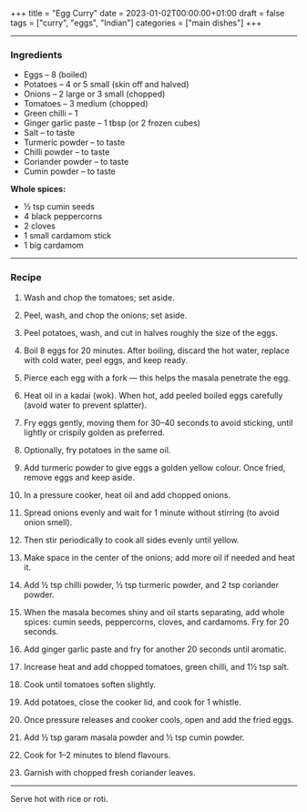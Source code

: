 +++
title = "Egg Curry"
date = 2023-01-02T00:00:00+01:00
draft = false
tags = ["curry", "eggs", "Indian"]
categories = ["main dishes"]
+++

---

### Ingredients

- Eggs – 8 (boiled)  
- Potatoes – 4 or 5 small (skin off and halved)  
- Onions – 2 large or 3 small (chopped)  
- Tomatoes – 3 medium (chopped)  
- Green chilli – 1  
- Ginger garlic paste – 1 tbsp (or 2 frozen cubes)  
- Salt – to taste  
- Turmeric powder – to taste  
- Chilli powder – to taste  
- Coriander powder – to taste  
- Cumin powder – to taste  

**Whole spices:**  
- ½ tsp cumin seeds  
- 4 black peppercorns  
- 2 cloves  
- 1 small cardamom stick  
- 1 big cardamom  

---

### Recipe

1. Wash and chop the tomatoes; set aside.  
2. Peel, wash, and chop the onions; set aside.  
3. Peel potatoes, wash, and cut in halves roughly the size of the eggs.  
4. Boil 8 eggs for 20 minutes. After boiling, discard the hot water, replace with cold water, peel eggs, and keep ready.  
5. Pierce each egg with a fork — this helps the masala penetrate the egg.  

6. Heat oil in a kadai (wok). When hot, add peeled boiled eggs carefully (avoid water to prevent splatter).  
7. Fry eggs gently, moving them for 30–40 seconds to avoid sticking, until lightly or crispily golden as preferred.  
8. Optionally, fry potatoes in the same oil.  
9. Add turmeric powder to give eggs a golden yellow colour. Once fried, remove eggs and keep aside.  

10. In a pressure cooker, heat oil and add chopped onions.  
11. Spread onions evenly and wait for 1 minute without stirring (to avoid onion smell).  
12. Then stir periodically to cook all sides evenly until yellow.  

13. Make space in the center of the onions; add more oil if needed and heat it.  
14. Add ½ tsp chilli powder, ½ tsp turmeric powder, and 2 tsp coriander powder.  
15. When the masala becomes shiny and oil starts separating, add whole spices: cumin seeds, peppercorns, cloves, and cardamoms. Fry for 20 seconds.  
16. Add ginger garlic paste and fry for another 20 seconds until aromatic.  
17. Increase heat and add chopped tomatoes, green chilli, and 1½ tsp salt.  
18. Cook until tomatoes soften slightly.  

19. Add potatoes, close the cooker lid, and cook for 1 whistle.  
20. Once pressure releases and cooker cools, open and add the fried eggs.  
21. Add ½ tsp garam masala powder and ½ tsp cumin powder.  
22. Cook for 1–2 minutes to blend flavours.  
23. Garnish with chopped fresh coriander leaves.  

---

Serve hot with rice or roti.
